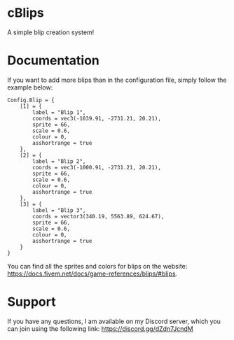 # cBlips
 A simple blip creation system!

# Documentation
If you want to add more blips than in the configuration file, simply follow the example below:

```
Config.Blip = {
    [1] = {
        label = "Blip 1",
        coords = vec3(-1039.91, -2731.21, 20.21),
        sprite = 66,
        scale = 0.6,
        colour = 0,
        asshortrange = true
    },
    [2] = {
        label = "Blip 2",
        coords = vec3(-1000.91, -2731.21, 20.21),
        sprite = 66,
        scale = 0.6,
        colour = 0,
        asshortrange = true
    },
    [3] = {
        label = "Blip 3",
        coords = vector3(340.19, 5563.89, 624.67),
        sprite = 66,
        scale = 0.6,
        colour = 0,
        asshortrange = true
    }
}
```
You can find all the sprites and colors for blips on the website: https://docs.fivem.net/docs/game-references/blips/#blips.

# Support
If you have any questions, I am available on my Discord server, which you can join using the following link: https://discord.gg/dZdn7JcndM
